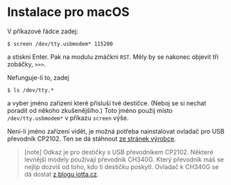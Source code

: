 # Instalace pro macOS

V příkazové řádce zadej:

```console
$ screen /dev/tty.usbmodem* 115200
```

a stiskni Enter.
Pak na modulu zmáčkni `RST`.
Měly by se nakonec objevit tři zobáčky, `>>>`.

Nefunguje-li to, zadej

```console
$ ls /dev/tty.*
```

a vyber jméno zařízení které přísluší tvé destičce.
(Neboj se si nechat poradit od někoho zkušenějšího.)
Toto jméno použij místo `/dev/tty.usbmodem*` v příkazu `screen` výše.

Není-li jméno zařízení vidět, je možná potřeba nainstalovat ovladač pro
USB převodník CP2102.
Ten se dá stáhnout [ze stránek výrobce][cp2012-driver].

> [note]
> Odkaz je pro destičky s USB převodníkem CP2102.
> Některé levnější modely používají převodník CH340G.
> Který převodník máš se nejlíp dozvíš od toho, kdo ti destičku poskytl.
> Ovladač k CH340G se dá dostat
> [z blogu iotta.cz](https://iotta.cz/ovladace-pro-ch340g/).

[cp2012-driver]: https://www.silabs.com/products/development-tools/software/usb-to-uart-bridge-vcp-drivers
